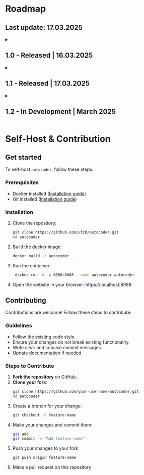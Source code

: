 # Roadmap
## Last update: 17.03.2025

<details>
  <summary><h2 id="10">1.0 - Released | 16.03.2025</h2></summary>
  
### Input
- [x] Webserver  
- [x] PDF file upload  
- [x] Website Frontend  
- [x] Username and real name input  
- [x] PDF Processing  
- [x] Extract text from PDF  
- [x] Summarize text  
- [x] Parse text to AI Agent  
- [x] Allow manual input too (with /manual route)  

### AI Agent
- [x] Thinking  
- [x] Coding  
- [x] Summary  

### Output
- [x] Downloadable .cs file  

</details>

<details>
  <summary><h2 id="11">1.1 - Released | 17.03.2025</h2></summary>

### AI Agent
- [x] Generate .drawio files based on code  

### Output
- [x] Downloadable .drawio file  

### Documentation
- [x] Guide on how to self host  

</details>

<details>
  <summary><h2 id="11">1.2 - In Development | March 2025</h2></summary>
  
### PAP 
- [ ] Enhanced and refined pap design

### AI 
- [ ] Request changes to existing code

### Frontend
- [x] Display version number
- [ ] Add website icon

</details>


# Self-Host & Contribution

## Get started

To self-host `autocoder`, follow these steps:

### Prerequisites
- Docker installed ([Installation guide](https://docs.docker.com/get-docker/))
- Git installed ([Installation guide](https://git-scm.com/book/en/v2/Getting-Started-Installing-Git))

### Installation
1. Clone the repository:
   ```sh
   git clone https://github.com/ufz0/autocoder.git
   cd autocoder
2. Build the docker image:
    ```sh
    docker build -t autocoder .
3. Run the container:
   ```sh
    docker run -d -p 8088:8088 --name autocoder autocoder
4. Open the website in your browser:
    https://localhost:8088


## Contributing

Contributions are welcome! Follow these steps to contribute:

### Guidelines
- Follow the existing code style.
- Ensure your changes do not break existing functionality.
- Write clear and concise commit messages.
- Update documentation if needed.

### Steps to Contribute
1. **Fork the repository** on GitHub.
2. **Clone your fork**:
   ```sh
   git clone https://github.com/your-username/autocoder.git
   cd autocoder
3. Create a branch for your change:
    ```sh
    git checkout -b feature-name
4. Make your changes and commit them:
    ```sh
    git add .
    git commit -m "Add feature-name"
5. Push your changes to your fork
    ```sh
    git push origin feature-name
6. Make a pull request on this repository

